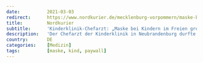 ```yaml
---
date:          2021-03-03
redirect:      https://www.nordkurier.de/mecklenburg-vorpommern/maske-bei-kindern-im-freien-grenzt-an-koerperverletzung-0342626503.html
title:         Nordkurier
subtitle:      'Kinderklinik-Chefarzt: „Maske bei Kindern im Freien grenzt an Körperverletzung“'
description:   'Der Chefarzt der Kinderklinik in Neubrandenburg durfte weder auf dem Sonder-Kreistag noch im Bildungsausschuss die Probleme für Schüler durch die Maskenpflicht ansprechen. Im Nordkurier kommt Sven Armbrust ausführlich zu Wort.'
country:       DE
categories:    [Medizin]
tags:          [maske, kind, paywall]
---
```

